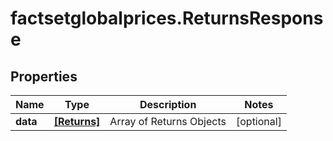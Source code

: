 # factsetglobalprices.ReturnsResponse

## Properties

Name | Type | Description | Notes
------------ | ------------- | ------------- | -------------
**data** | [**[Returns]**](Returns.md) | Array of Returns Objects | [optional] 


